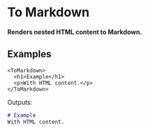 # To Markdown

**Renders nested HTML content to Markdown.**

## Examples

```astro
<ToMarkdown>
  <h1>Example</h1>
  <p>With HTML content.</p>
</ToMarkdown>
```

Outputs:

```md
# Example
With HTML content.
```
